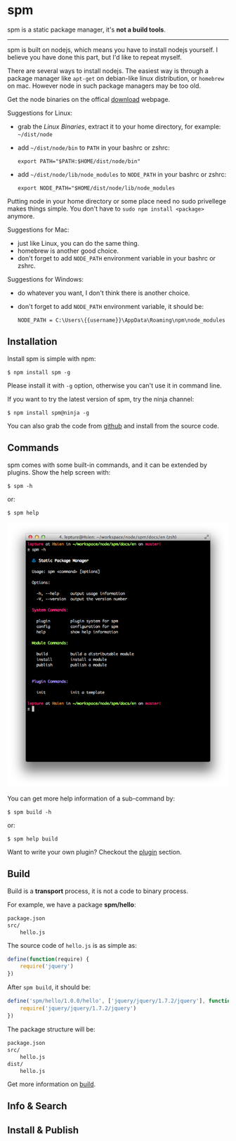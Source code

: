 # spm

spm is a static package manager, it's **not a build tools**.

------

spm is built on nodejs, which means you have to install nodejs yourself.
I believe you have done this part, but I'd like to repeat myself.

There are several ways to install nodejs. The easiest way is through a package manager like `apt-get` on debian-like linux distribution, or `homebrew` on mac. However node in such package managers may be too old.

Get the node binaries on the offical [download](http://nodejs.org/download/) webpage.

Suggestions for Linux:

- grab the *Linux Binaries*, extract it to your home directory, for example: `~/dist/node`

- add `~/dist/node/bin` to `PATH` in your bashrc or zshrc:

   ```
   export PATH="$PATH:$HOME/dist/node/bin"
   ```

- add `~/dist/node/lib/node_modules` to `NODE_PATH` in your bashrc or zshrc:

   ```
   export NODE_PATH="$HOME/dist/node/lib/node_modules
   ```

Putting node in your home directory or some place need no sudo privellege makes things simple. You don't have to `sudo npm install <package>` anymore.

Suggestions for Mac:

- just like Linux, you can do the same thing.
- homebrew is another good choice.
- don't forget to add `NODE_PATH` environment variable in your bashrc or zshrc.

Suggestions for Windows:

- do whatever you want, I don't think there is another choice.
- don't forget to add `NODE_PATH` environment variable, it should be:

   ```
   NODE_PATH = C:\Users\{{username}}\AppData\Roaming\npm\node_modules
   ```


## Installation

Install spm is simple with npm:

    $ npm install spm -g

Please install it with `-g` option, otherwise you can't use it in command line.

If you want to try the latest version of spm, try the ninja channel:

    $ npm install spm@ninja -g

You can also grab the code from [github](https://github.com/spmjs/spm2) and install from the source code.


## Commands

spm comes with some built-in commands, and it can be extended by plugins. Show the help screen with:

    $ spm -h

or:

    $ spm help

![spm help](../assets/spm-help.png)

You can get more help information of a sub-command by:

    $ spm build -h

or:

    $ spm help build

Want to write your own plugin? Checkout the [plugin](./plugin.md) section.

## Build

Build is a **transport** process, it is not a code to binary process.

For example, we have a package **spm/hello**:

```
package.json
src/
    hello.js
```

The source code of `hello.js` is as simple as:

```js
define(function(require) {
    require('jquery')
})
```

After `spm build`, it should be:

```js
define('spm/hello/1.0.0/hello', ['jquery/jquery/1.7.2/jquery'], function(require) {
    require('jquery/jquery/1.7.2/jquery')
})
```

The package structure will be:

```
package.json
src/
    hello.js
dist/
    hello.js
```

Get more information on [build](./build.md).


## Info & Search

## Install & Publish
